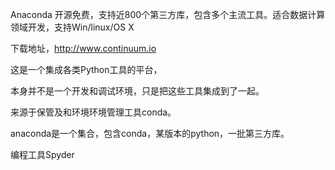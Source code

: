 Anaconda 开源免费，支持近800个第三方库，包含多个主流工具。适合数据计算领域开发，支持Win/linux/OS X

下载地址，http://www.continuum.io  

这是一个集成各类Python工具的平台， 

本身并不是一个开发和调试环境，只是把这些工具集成到了一起。

来源于保管及和环境环境管理工具conda。

anaconda是一个集合，包含conda，某版本的python，一批第三方库。

编程工具Spyder

